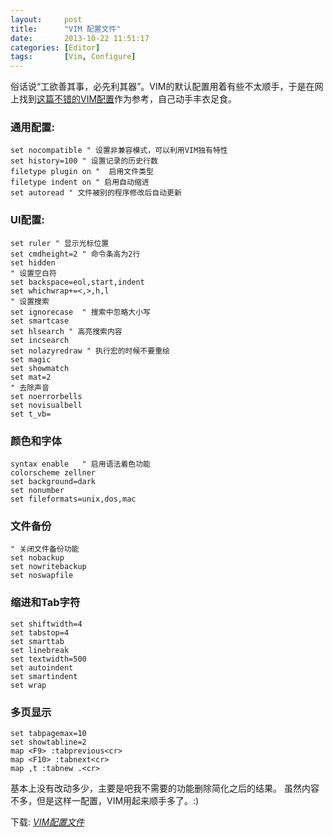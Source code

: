 ```yaml
---
layout:     post
title:      "VIM 配置文件"
date:       2013-10-22 11:51:17
categories: [Editor]
tags:       [Vim, Configure]
---
```


俗话说“工欲善其事，必先利其器”。VIM的默认配置用着有些不太顺手，于是在网上找到[这篇不错的VIM配置](http://amix.dk/vim/vimrc.html)作为参考，自己动手丰衣足食。
<!--more-->

### 通用配置:

```
set nocompatible " 设置非兼容模式，可以利用VIM独有特性
set history=100 " 设置记录的历史行数
filetype plugin on "  启用文件类型
filetype indent on " 启用自动缩进
set autoread " 文件被别的程序修改后自动更新
```

### UI配置:

```
set ruler " 显示光标位置
set cmdheight=2 " 命令条高为2行
set hidden
" 设置空白符
set backspace=eol,start,indent
set whichwrap+=<,>,h,l
" 设置搜索
set ignorecase	" 搜索中忽略大小写
set smartcase
set hlsearch " 高亮搜索内容
set incsearch
set nolazyredraw " 执行宏的时候不要重绘
set magic
set showmatch
set mat=2
" 去除声音
set noerrorbells
set novisualbell
set t_vb=
```

### 颜色和字体

```
syntax enable	" 启用语法着色功能
colorscheme zellner
set background=dark
set nonumber
set fileformats=unix,dos,mac
```

### 文件备份

```
" 关闭文件备份功能
set nobackup
set nowritebackup
set noswapfile
```

### 缩进和Tab字符

```
set shiftwidth=4
set tabstop=4
set smarttab
set linebreak
set textwidth=500
set autoindent
set smartindent
set wrap
```

### 多页显示

```
set tabpagemax=10
set showtabline=2
map <F9> :tabprevious<cr>
map <F10> :tabnext<cr>
map ,t :tabnew .<cr>
```

基本上没有改动多少，主要是吧我不需要的功能删除简化之后的结果。
虽然内容不多，但是这样一配置，VIM用起来顺手多了。:)

下载: _[VIM配置文件](https://gist.githubusercontent.com/wizjin/9424618/raw/b0537af2a2f261943a9d68d16d50ccf4b5cb5430/.vimrc)_
